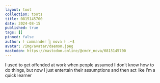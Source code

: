 ```yaml
---
layout: toot
collection: toots
title: 0815145700
date: 2024-08-15
published: true
tags: []
pinned: false
author: ⸸ commander ░ nova ⸸ :~$
avatar: /img/avatar/daemon.jpeg
mastodon: https://mastodon.online/@cmdr_nova/0815145700
---
```


I used to get offended at work when people assumed I don’t know how to do things, but now I just entertain their assumptions and then act like I’m a quick learner
